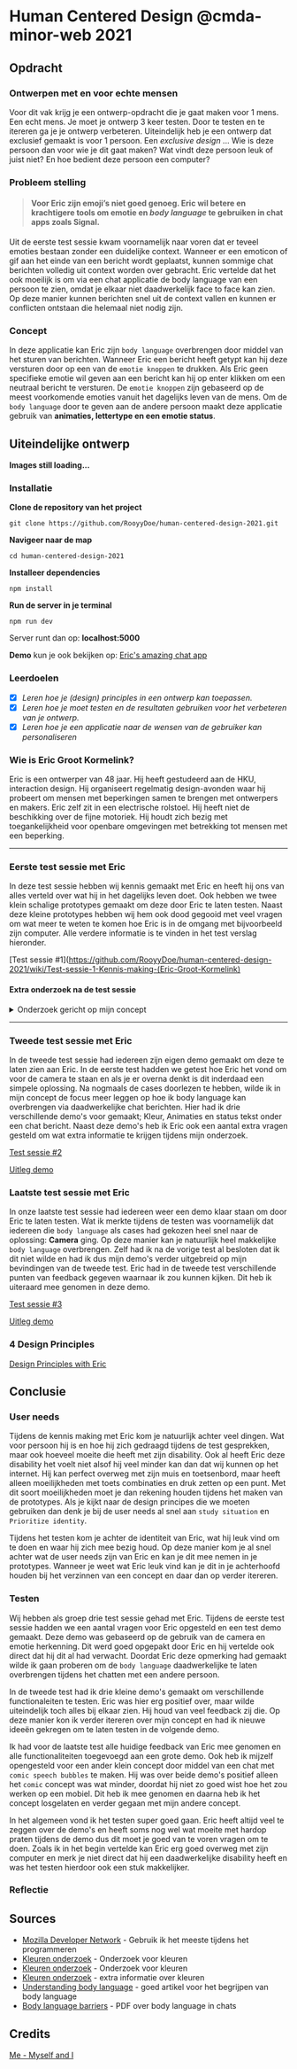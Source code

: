 # Human Centered Design @cmda-minor-web 2021

## Opdracht

### Ontwerpen met en voor echte mensen

Voor dit vak krijg je een ontwerp-opdracht die je gaat maken voor 1 mens. Een echt mens. Je moet je ontwerp 3 keer testen. Door te testen en te itereren ga je je ontwerp verbeteren. Uiteindelijk heb je een ontwerp dat exclusief gemaakt is voor 1 persoon. Een _exclusive design_ ... Wie is deze persoon dan voor wie je dit gaat maken? Wat vindt deze persoon leuk of juist niet? En hoe bedient deze persoon een computer?

### Probleem stelling

> #### Voor Eric zijn emoji’s niet goed genoeg. Eric wil betere en krachtigere tools om emotie en *body language* te gebruiken in chat apps zoals Signal.

Uit de eerste test sessie kwam voornamelijk naar voren dat er teveel emoties bestaan zonder een duidelijke context. Wanneer er een emoticon of gif aan het einde van een bericht wordt geplaatst, kunnen sommige chat berichten volledig uit context worden over gebracht. Eric vertelde dat het ook moeilijk is om via een chat applicatie de body language van een persoon te zien, omdat je elkaar niet daadwerkelijk face to face kan zien. Op deze manier kunnen berichten snel uit de context vallen en kunnen er conflicten ontstaan die helemaal niet nodig zijn.

### Concept

In deze applicatie kan Eric zijn `body language` overbrengen door middel van het sturen van berichten. Wanneer Eric een bericht heeft getypt kan hij deze versturen door op een van de `emotie knoppen` te drukken. Als Eric geen specifieke emotie wil geven aan een bericht kan hij op enter klikken om een neutraal bericht te versturen. De `emotie knoppen` zijn gebaseerd op de meest voorkomende emoties vanuit het dagelijks leven van de mens. Om de `body language` door te geven aan de andere persoon maakt deze applicatie gebruik van **animaties, lettertype en een emotie status**.

## Uiteindelijke ontwerp

**Images still loading...**

### Installatie

**Clone de repository van het project**

```
git clone https://github.com/RooyyDoe/human-centered-design-2021.git
```

**Navigeer naar de map**

```
cd human-centered-design-2021
```

**Installeer dependencies**

```
npm install
```

**Run de server in je terminal**

```
npm run dev
```

Server runt dan op: **localhost:5000**

**Demo** kun je ook bekijken op: [Eric's amazing chat app](https://amazing-chat-app-for-eric.herokuapp.com/)

### Leerdoelen

- [x] _Leren hoe je (design) principles in een ontwerp kan toepassen._
- [x] _Leren hoe je moet testen en de resultaten gebruiken voor het verbeteren van je ontwerp._
- [x] _Leren hoe je een applicatie naar de wensen van de gebruiker kan personaliseren_

### Wie is Eric Groot Kormelink?

Eric is een ontwerper van 48 jaar. Hij heeft gestudeerd aan de HKU, interaction design. Hij organiseert regelmatig design-avonden waar hij probeert om mensen met beperkingen samen te brengen met ontwerpers en makers. Eric zelf zit in een electrische rolstoel. Hij heeft niet de beschikking over de fijne motoriek. Hij houdt zich bezig met toegankelijkheid voor openbare omgevingen met betrekking tot mensen met een beperking.

---

### Eerste test sessie met Eric

In deze test sessie hebben wij kennis gemaakt met Eric en heeft hij ons van alles verteld over wat hij in het dagelijks leven doet. Ook hebben we twee klein schalige prototypes gemaakt om deze door Eric te laten testen. Naast deze kleine prototypes hebben wij hem ook dood gegooid met veel vragen om wat meer te weten te komen hoe Eric is in de omgang met bijvoorbeeld zijn computer. Alle verdere informatie is te vinden in het test verslag hieronder.

[Test sessie #1](https://github.com/RooyyDoe/human-centered-design-2021/wiki/Test-sessie-1-Kennis-making-(Eric-Groot-Kormelink)

#### Extra onderzoek na de test sessie

<details>
  <summary>Onderzoek gericht op mijn concept</summary>
  
  ### Dungeon and Dragons
  
  Eric is een echte Dungeons & Dragons fan en organiseert regelmatig een sessie met zijn vrienden. aangezien de term gamen in mijn dagelijkse bezigheden zit, ga ik het design maken gebaseerd op Dungeons & Dragons. Om op deze manier de applicatie zo goed mogelijk te personaliseren naar Eric zijn smaak.
  
  Het spel Dungeons & Dragons is ontstaan in de jaren 70 en werd hier ontwikkeld door de makers **Gary Gygax** en **Dave Arneson**. Het spel was in deze tijd voornamelijk bedoeld voor studenten en uiteindelijk is het een groot succes geworden in meerdere leeftijds categorieën.
  
  Dungeons & Dragons wordt gespeeld door een groep spelers van meestal 3 tot 6 personen, plus de spelleider (die Dungeon Master of DM genoemd wordt). Ook is het mogelijk om met 1 speler en een spelleider, of met grotere groepen en meerdere spelleiders te spelen.
  
  De spelers zijn vrij om hun personage te laten doen wat zij willen, hoewel er veelal enkele richtlijnen worden gegeven waar de personages zich aan moeten houden. D&D speelt zich meestal af in een wereld die doet denken aan de middeleeuwen.
  
  Veel van deze Dungeons & Dragons spellen duren vaak aardig lang en soms wordt het spel in verschillende sessies gespeeld. Dungeons & Dragons is eigenlijk dus een Role play game waar iedereen zijn eigen personage creëert en hiermee speelt tot hij/zij uit het spel is gespeeld. En dit hele spel wordt begeleid door een Dungeon Master wat je hieronder ook in de video kan bekijken.
  
  Geweldige video die een goeie D&D sessie laat zien:
  
  [Dungeon And Dragons](https://www.youtube.com/watch?time_continue=769&v=yLEMb_RIZ3o&feature=emb_title)
  
  ### Gekleurde Emoties
  
  Wanneer je kleuren en emoties naast elkaar neer zet heeft iedereen hier een andere interpetatie over. Als je dit onderwerp ook opzoekt komen er verschillende opties naar voren. Ik heb zelf gekozen voor de meest voorkomende opties en wil deze dan ook gaan gebruiken in mijn applicatie om hiermee de `emotie meter` te gaan vullen.
  
  Als je kleur op de goede manier gebruikt in web design kan je op een goede manier emotie naar voren brengen. Wanneer je dit doet kan het webdesign erg krachtig uitpakken. Kleuren kunnen unieke reacties veroorzaken bij een gebruiker. ook heeft elke individuele kleur zijn eigen eigenschap en hierdoor een uniek effect op de gebruiker.
  
  **Rood**
  
  > **Boosheid**, _Sub: (Gepassioneerd, Belangrijk, Passie, Moedig)_
    
  Kleur codes: 
  - Mahogany: #420D09
  - Maroon: #800000
  - Burgundy: #8D021F
  - Crimson: #B80F0A
  - Scarlet: #FF2400

---
    
  **Oranje**
  
  > **Opwinding**, _Sub: (Energiek, Optimistisch, Creatief, Grappig)_
    
  Kleur codes: 
  - Burnt OR: #964000
  - Tangerine: #CF9812A
  - Tiger: #FD6A02
  - Gold: #F9A602
  - BR. Amber: #FFBF00

---

  **Geel**
  
  > **Blijheid**, _Sub: (Spontaan, Positiviteit, Vriendelijk, Enthousiast)_
    
  Kleur codes: 
  - Bumblebee: #FCE205
  - Mustard: #FEDC56
  - Lemon: #EFFD5F
  - Banana: #FCF4A3
  - Egg nog: #F9E29C

---

  **Roze**
  
  > **Verlangen**, _Sub: (Liefde, Speels, Kinderlijk, Passie)_
    
  Kleur codes: 
  - Ruby: #E0115F
  - Magenta: #FF0090
  - Bubble Gum: #FE5BAC
  - Thulian: #FDE6FA
  - Lavender: #FBAED2

---

  **Grijs**
  
  > **Neutraal**, _Sub: (Practisch, Formeel, Stil, Somber)_
    
  Kleur codes: 
  - Steel: #777B7E
  - Lava: #808588
  - Seal: #818380
  - Pewter: #999DA0
  - Rhino: #B9BBB6

---

  **Blauw**
  
  > **Verdrietig**, _Sub: (Rustigheid, Verlegenheid, Zwaarmoedigheid, Betrouwbaar)_
    
  Kleur codes: 
  - Denim: #131E3A
  - Prussian: #003151
  - Yale: #0E4C92
  - Steel: #4682B4
  - Sky: #95C8D8

---

  **Paars**
  
  > **Angst**, _Sub: (Pride, Spiritueel, Gevoelig, Mysterieus)_
    
  Kleur codes: 
  - Eggplant: #311432
  - Byzantine: #702963
  - Grape: #6F2DA8
  - Orchid: #AF69EE
  - Floral: #B47EDE

---

  **Groen**
  
  > **Afschuw**, _Sub: (Afkeer, Minachtig, Hebzucht, Afgunst)_
    
  Kleur codes: 
  - Sacramento: #043927
  - Forest: #0B6623
  - Sea: #2E8B57
  - Mint: #98FB98
  - Sage: #9DC183

---

  **Donker grijs**
  
  > **Verward**, _Sub: (Schok, Verbijstering, Verbaast)_
    
  Kleur codes: 
  - Iron: #48494B
  - Anchor: #3E424B

  
  ### Het niet begrijpen van `body language` tijdens chatten
  
  Doordat je elkaar tijdens het chatten niet kan zien behalve als je dus daadwerkelijk een camera aan doet is het lastig om elkaars body language te lezen en kunnen berichten dus snel uit context vallen. Er zijn op het internet genoeg onderzoeken gedaan hoe je het beste body language kan lezen van mensen, maar er is weinig te vinden over hoe dit gedaan wordt via chat message. 
  
  Zelf heb ik hier ook last van. Ik gebruik vaak emoticons aan het einde van mijn zinnen om op deze manier de zin wat informeler over te laten komen. Dit gaat af en toe fout waardoor de hele zin in een andere context wordt opgevallen. Dit wil ik dus gaan verkomen in mijn applicaties om eigenlijk zo min mogelijk tot niet gebruik te maken van emoticons. 
  
  > Without the benefit of body language, you run a higher risk of misinterpreting the meaning of
communications. You don't see that wink after a sarcastic statement. You don't know how to
interpret that exclamation point (is it excitement or anger?). You don't know if a one-word
statement of acknowledgement – like "Noted" – means anything more than what it is.
  
  
</details>

---

### Tweede test sessie met Eric

In de tweede test sessie had iedereen zijn eigen demo gemaakt om deze te laten zien aan Eric. In de eerste test hadden we getest hoe Eric het vond om voor de camera te staan en als je er overna denkt is dit inderdaad een simpele oplossing. Na nogmaals de cases doorlezen te hebben, wilde ik in mijn concept de focus meer leggen op hoe ik body language kan overbrengen via daadwerkelijke chat berichten. Hier had ik drie verschillende demo's voor gemaakt; Kleur, Animaties en status tekst onder een chat bericht. Naast deze demo's heb ik Eric ook een aantal extra vragen gesteld om wat extra informatie te krijgen tijdens mijn onderzoek.

[Test sessie #2](https://github.com/RooyyDoe/human-centered-design-2021/wiki/Test-sessie-2-(Eric-Groot-Kormelink))

[Uitleg demo](https://github.com/RooyyDoe/human-centered-design-2021/wiki/Uitleg-demo-test-sessie-2)

### Laatste test sessie met Eric

In onze laatste test sessie had iedereen weer een demo klaar staan om door Eric te laten testen. Wat ik merkte tijdens de testen was voornamelijk dat iedereen die `body language` als cases had gekozen heel snel naar de oplossing: **Camera** ging. Op deze manier kan je natuurlijk heel makkelijke `body language` overbrengen. Zelf had ik na de vorige test al besloten dat ik dit niet wilde en had ik dus mijn demo's verder uitgebreid op mijn bevindingen van de tweede test. Eric had in de tweede test verschillende punten van feedback gegeven waarnaar ik zou kunnen kijken. Dit heb ik uiteraard mee genomen in deze demo.

[Test sessie #3](https://github.com/RooyyDoe/human-centered-design-2021/wiki/Test-sessie-3-(Eric-Groot-Kormelink))

[Uitleg demo](https://github.com/RooyyDoe/human-centered-design-2021/wiki/Uitleg-demo-test-sessie-3)

### 4 Design Principles

[Design Principles with Eric](https://github.com/RooyyDoe/human-centered-design-2021/wiki/Design-principles)

## Conclusie

### User needs

Tijdens de kennis making met Eric kom je natuurlijk achter veel dingen. Wat voor persoon hij is en hoe hij zich gedraagd tijdens de test gesprekken, maar ook hoeveel moeite die heeft met zijn disability. Ook al heeft Eric deze disability het voelt niet alsof hij veel minder kan dan dat wij kunnen op het internet. Hij kan perfect overweg met zijn muis en toetsenbord, maar heeft alleen moeilijkheden met toets combinaties en druk zetten op een punt. Met dit soort moeilijkheden moet je dan rekening houden tijdens het maken van de prototypes. Als je kijkt naar de design principes die we moeten gebruiken dan denk je bij de user needs al snel aan `study situation` en `Prioritize identity`.

Tijdens het testen kom je achter de identiteit van Eric, wat hij leuk vind om te doen en waar hij zich mee bezig houd. Op deze manier kom je al snel achter wat de user needs zijn van Eric en kan je dit mee nemen in je prototypes. Wanneer je weet wat Eric leuk vind kan je dit in je achterhoofd houden bij het verzinnen van een concept en daar dan op verder itereren. 

### Testen

Wij hebben als groep drie test sessie gehad met Eric. Tijdens de eerste test sessie hadden we een aantal vragen voor Eric opgesteld en een test demo gemaakt. Deze demo was gebaseerd op de gebruik van de camera en emotie herkenning. Dit werd goed opgepakt door Eric en hij vertelde ook direct dat hij dit al had verwacht. Doordat Eric deze opmerking had gemaakt wilde ik gaan proberen om de `body language` daadwerkelijke te laten overbrengen tijdens het chatten met een andere persoon.

In de tweede test had ik drie kleine demo's gemaakt om verschillende functionaleiten te testen. Eric was hier erg positief over, maar wilde uiteindelijk toch alles bij elkaar zien. Hij houd van veel feedback zij die. Op deze manier kon ik verder itereren over mijn concept en had ik nieuwe ideeën gekregen om te laten testen in de volgende demo.

Ik had voor de laatste test alle huidige feedback van Eric mee genomen en alle functionaliteiten toegevoegd aan een grote demo. Ook heb ik mijzelf opengesteld voor een ander klein concept door middel van een chat met `comic speech bubbles` te maken. Hij was over beide demo's positief alleen het `comic` concept was wat minder, doordat hij niet zo goed wist hoe het zou werken op een mobiel. Dit heb ik mee genomen en daarna heb ik het concept losgelaten en verder gegaan met mijn andere concept.

In het algemeen vond ik het testen super goed gaan. Eric heeft altijd veel te zeggen over de demo's en heeft soms nog wel wat moeite met hardop praten tijdens de demo dus dit moet je goed van te voren vragen om te doen. Zoals ik in het begin vertelde kan Eric erg goed overweg met zijn computer en merk je niet direct dat hij een daadwerkelijke disability heeft en was het testen hierdoor ook een stuk makkelijker.

### Reflectie




## Sources

- [Mozilla Developer Network](https://developer.mozilla.org/en-US/) - Gebruik ik het meeste tijdens het programmeren
- [Kleuren onderzoek](https://graf1x.com/color-psychology-emotion-meaning-poster/) - Onderzoek voor kleuren
- [Kleuren onderzoek](https://www.creativebloq.com/web-design/12-colours-and-emotions-they-evoke-61515112) - Onderzoek voor kleuren
- [Kleuren onderzoek](https://tvtropes.org/pmwiki/pmwiki.php/Main/ColourCodedEmotions) - extra informatie over kleuren
- [Understanding body language](https://www.verywellmind.com/understand-body-language-and-facial-expressions-4147228) - goed artikel voor het begrijpen van body language
- [Body language barriers](https://lah.elearningontario.ca/CMS/public/exported_courses/GLS4O/exported/GLS4OU01/GLS4OU01/GLS4OU01A04/_teacher/axerosolutions.com-HowtoAvoidtheCommunicationBarriersofChatandText.pdf) - PDF over body language in chats


## Credits

[Me - Myself and I](https://www.youtube.com/watch?v=P8-9mY-JACM)
